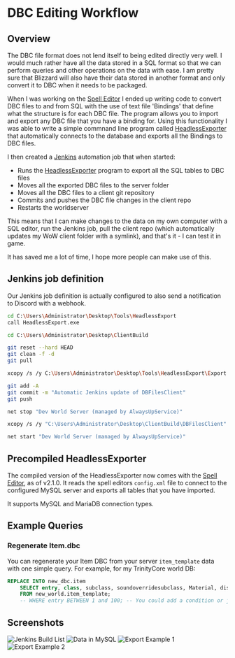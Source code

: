 # DBC Editing Workflow
## Overview

The DBC file format does not lend itself to being edited directly very well. I would much rather have all the data stored in a SQL format so that we can perform queries and other operations on the data with ease. I am pretty sure that Blizzard will also have their data stored in another format and only convert it to DBC when it needs to be packaged.

When I was working on the [Spell Editor](https://github.com/stoneharry/WoW-Spell-Editor) I ended up writing code to convert DBC files to and from SQL with the use of text file 'Bindings' that define what the structure is for each DBC file. The program allows you to import and export any DBC file that you have a binding for. Using this functionality I was able to write a simple commnand line program called [HeadlessExporter](https://github.com/stoneharry/WoW-Spell-Editor/blob/master/HeadlessExport/Program.cs) that automatically connects to the database and exports all the Bindings to DBC files.

I then created a [Jenkins](https://www.jenkins.io/) automation job that when started:
- Runs the [HeadlessExporter](https://github.com/stoneharry/WoW-Spell-Editor/blob/master/HeadlessExport/Program.cs) program to export all the SQL tables to DBC files
- Moves all the exported DBC files to the server folder
- Moves all the DBC files to a client git repository
- Commits and pushes the DBC file changes in the client repo
- Restarts the worldserver

This means that I can make changes to the data on my own computer with a SQL editor, run the Jenkins job, pull the client repo (which automatically updates my WoW client folder with a symlink), and that's it - I can test it in game.

It has saved me a lot of time, I hope more people can make use of this.

## Jenkins job definition

Our Jenkins job definition is actually configured to also send a notification to Discord with a webhook.
```bash
cd C:\Users\Administrator\Desktop\Tools\HeadlessExport
call HeadlessExport.exe

cd C:\Users\Administrator\Desktop\ClientBuild

git reset --hard HEAD
git clean -f -d
git pull

xcopy /s /y C:\Users\Administrator\Desktop\Tools\HeadlessExport\Export C:\Users\Administrator\Desktop\ClientBuild\DBFilesClient

git add -A
git commit -m "Automatic Jenkins update of DBFilesClient"
git push

net stop "Dev World Server (managed by AlwaysUpService)"

xcopy /s /y "C:\Users\Administrator\Desktop\ClientBuild\DBFilesClient" "C:\HoT\Development\Server\dbc"

net start "Dev World Server (managed by AlwaysUpService)"
```

## Precompiled HeadlessExporter

The compiled version of the HeadlessExporter now comes with the [Spell Editor](https://github.com/stoneharry/WoW-Spell-Editor/releases), as of v2.1.0. It reads the spell editors `config.xml` file to connect to the configured MySQL server and exports all tables that you have imported.

It supports MySQL and MariaDB connection types.

## Example Queries
### Regenerate Item.dbc

You can regenerate your Item DBC from your server `item_template` data with one simple query. For example, for my TrinityCore world DB:
```sql
REPLACE INTO new_dbc.item
    SELECT entry, class, subclass, soundoverridesubclass, Material, displayid, InventoryType, sheath
    FROM new_world.item_template;
    -- WHERE entry BETWEEN 1 and 100; -- You could add a condition or just regenerate everything
```

## Screenshots

![Jenkins Build List](https://i.imgur.com/D1FgsmG.png)
![Data in MySQL](https://i.imgur.com/82V2IxE.png)
![Export Example 1](https://i.imgur.com/ZBtiSMe.png)
![Export Example 2](https://i.imgur.com/HfNhZop.png)
